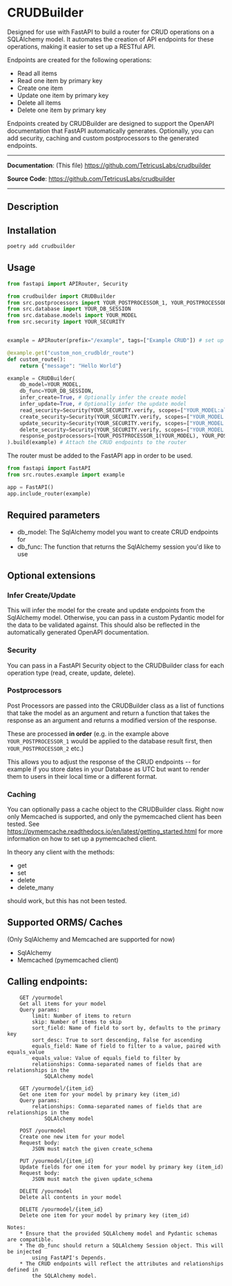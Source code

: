 # CRUDBuilder
Designed for use with FastAPI to build a router for CRUD operations on a SQLAlchemy
model. It automates the creation of API endpoints for these operations, making it
easier to set up a RESTful API.

Endpoints are created for the following operations:
- Read all items
- Read one item by primary key
- Create one item
- Update one item by primary key
- Delete all items
- Delete one item by primary key

Endpoints created by CRUDBuilder are designed to support the OpenAPI documentation that FastAPI automatically generates.
Optionally, you can add security, caching and custom postprocessors to the generated endpoints.

---

**Documentation**: (This file) <a href="https://github.com/TetricusLabs/crudbuilder" target="_blank">https://github.com/TetricusLabs/crudbuilder</a>

**Source Code**: <a href="https://github.com/TetricusLabs/crudbuilder" target="_blank">https://github.com/TetricusLabs/crudbuilder</a>

---

## Description


## Installation
```bash
poetry add crudbuilder
```
## Usage
```python
from fastapi import APIRouter, Security

from crudbuilder import CRUDBuilder
from src.postprocessors import YOUR_POSTPROCESSOR_1, YOUR_POSTPROCESSOR_2
from src.database import YOUR_DB_SESSION
from src.database.models import YOUR_MODEL
from src.security import YOUR_SECURITY


example = APIRouter(prefix="/example", tags=["Example CRUD"]) # set up a FastAPI router

@example.get("custom_non_crudbldr_route")
def custom_route():
    return {"message": "Hello World"}

example = CRUDBuilder(
    db_model=YOUR_MODEL,
    db_func=YOUR_DB_SESSION,
    infer_create=True, # Optionally infer the create model
    infer_update=True, # Optionally infer the update model
    read_security=Security(YOUR_SECURITY.verify, scopes=["YOUR_MODEL:all:read"]), # Optionally add custom security function and scope to the endpoint
    create_security=Security(YOUR_SECURITY.verify, scopes=["YOUR_MODEL:all:create"]),
    update_security=Security(YOUR_SECURITY.verify, scopes=["YOUR_MODEL:all:update"]),
    delete_security=Security(YOUR_SECURITY.verify, scopes=["YOUR_MODEL:all:delete"]),
    response_postprocessors=[YOUR_POSTPROCESSOR_1(YOUR_MODEL), YOUR_POSTPROCESSOR_2(YOUR_MODEL)],
).build(example) # Attach the CRUD endpoints to the router

```
The router must be added to the FastAPI app in order to be used.
```python
from fastapi import FastAPI
from src.routes.example import example

app = FastAPI()
app.include_router(example)

```
## Required parameters
- db_model: The SqlAlchemy model you want to create CRUD endpoints for
- db_func: The function that returns the SqlAlchemy session you'd like to use

## Optional extensions

### Infer Create/Update
This will infer the model for the create and update endpoints from the SqlAlchemy model. Otherwise, you can pass in a 
custom Pydantic model for the data to be validated against. This should also be reflected in the automatically generated OpenAPI documentation.

### Security
You can pass in a FastAPI Security object to the CRUDBuilder class for each operation type (read, create, update, delete).

### Postprocessors
Post Processors are passed into the CRUDBuilder class as a list of functions that take the model as an argument and
return a function that takes the response as an argument and returns a modified version of the response. 

These are processed **in order** (e.g. in the example above `YOUR_POSTPROCESSOR_1` would be applied to 
the database result first, then `YOUR_POSTPROCESSOR_2` etc.) 

This allows you to adjust the response of the CRUD endpoints -- for example if you store dates in your Database as UTC
but want to render them to users in their local time or a different format.


### Caching
You can optionally pass a cache object to the CRUDBuilder class. Right now only Memcached is supported, and only the pymemcached client
has been tested. See https://pymemcache.readthedocs.io/en/latest/getting_started.html for more information on how to set up a pymemcached client.

In theory any client with the methods:
- get
- set
- delete
- delete_many 

should work, but this has not been tested.


## Supported ORMS/ Caches
(Only SqlAlchemy and Memcached are supported for now)
- SqlAlchemy
- Memcached (pymemcached client)


## Calling endpoints:
        GET /yourmodel
        Get all items for your model
        Query params:
            limit: Number of items to return
            skip: Number of items to skip
            sort_field: Name of field to sort by, defaults to the primary key
            sort_desc: True to sort descending, False for ascending
            equals_field: Name of field to filter to a value, paired with equals_value
            equals_value: Value of equals_field to filter by
            relationships: Comma-separated names of fields that are relationships in the
                SQLAlchemy model

        GET /yourmodel/{item_id}
        Get one item for your model by primary key (item_id)
        Query params:
            relationships: Comma-separated names of fields that are relationships in the
                SQLAlchemy model

        POST /yourmodel
        Create one new item for your model
        Request body:
            JSON must match the given create_schema

        PUT /yourmodel/{item_id}
        Update fields for one item for your model by primary key (item_id)
        Request body:
            JSON must match the given update_schema

        DELETE /yourmodel
        Delete all contents in your model

        DELETE /yourmodel/{item_id}
        Delete one item for your model by primary key (item_id)

    Notes:
        * Ensure that the provided SQLAlchemy model and Pydantic schemas are compatible.
        * The db_func should return a SQLAlchemy Session object. This will be injected
            using FastAPI's Depends.
        * The CRUD endpoints will reflect the attributes and relationships defined in
            the SQLAlchemy model.